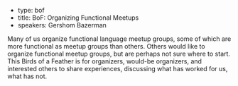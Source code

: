- type: bof
- title: BoF: Organizing Functional Meetups
- speakers: Gershom Bazerman


Many of us organize functional language meetup groups, some of which
are more functional as meetup groups than others. Others would like to
organize functional meetup groups, but are perhaps not sure where to
start. This Birds of a Feather is for organizers, would-be organizers,
and interested others to share experiences, discussing what has worked
for us, what has not.
